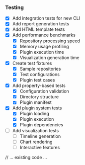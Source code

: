 ### Testing
- [x] Add integration tests for new CLI
- [x] Add report generation tests
- [x] Add HTML template tests
- [x] Add performance benchmarks
  - [x] Repository processing speed
  - [x] Memory usage profiling
  - [x] Plugin execution time
  - [x] Visualization generation time
- [x] Create test fixtures
  - [x] Sample repositories
  - [x] Test configurations
  - [x] Plugin test cases
- [x] Add property-based tests
  - [x] Configuration validation
  - [x] Directory structure
  - [x] Plugin manifest
- [x] Add plugin system tests
  - [x] Plugin loading
  - [x] Plugin execution
  - [x] Plugin dependencies
- [ ] Add visualization tests
  - [ ] Timeline generation
  - [ ] Chart rendering
  - [ ] Interactive features

// ... existing code ... 